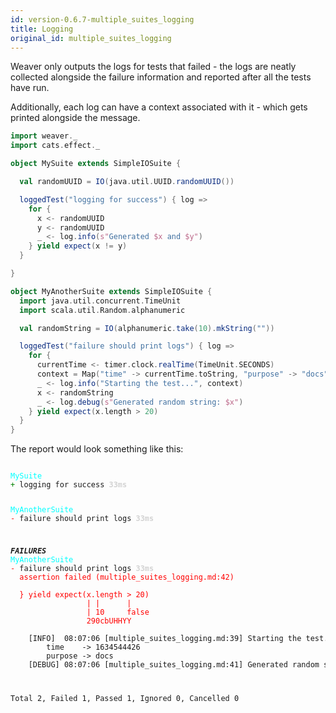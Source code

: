 ```yaml
---
id: version-0.6.7-multiple_suites_logging
title: Logging
original_id: multiple_suites_logging
---
```


Weaver only outputs the logs for tests that failed - the logs are neatly collected alongside the failure information and reported after all the tests have run.

Additionally, each log can have a context associated with it - which gets printed alongside the message.

```scala
import weaver._
import cats.effect._

object MySuite extends SimpleIOSuite {

  val randomUUID = IO(java.util.UUID.randomUUID())

  loggedTest("logging for success") { log =>
    for {
      x <- randomUUID
      y <- randomUUID
      _ <- log.info(s"Generated $x and $y")
    } yield expect(x != y)
  }

}

object MyAnotherSuite extends SimpleIOSuite {
  import java.util.concurrent.TimeUnit
  import scala.util.Random.alphanumeric

  val randomString = IO(alphanumeric.take(10).mkString(""))

  loggedTest("failure should print logs") { log =>
    for {
      currentTime <- timer.clock.realTime(TimeUnit.SECONDS)
      context = Map("time" -> currentTime.toString, "purpose" -> "docs")
      _ <- log.info("Starting the test...", context)
      x <- randomString
      _ <- log.debug(s"Generated random string: $x")
    } yield expect(x.length > 20)
  }
}
```

The report would look something like this:

<div class='terminal'><pre><code class = 'nohighlight'>
<span style='color: cyan'>MySuite</span>
<span style='color: green'>+&nbsp;</span>logging&nbsp;for&nbsp;success&nbsp;<span style='color: lightgray'><b>33ms</span></b>

<span style='color: cyan'>MyAnotherSuite</span>
<span style='color: red'>-&nbsp;</span>failure&nbsp;should&nbsp;print&nbsp;logs&nbsp;<span style='color: lightgray'><b>33ms</span></b>

<span style='color: red'>*************</span>FAILURES<span style='color: red'>*************</span>
<span style='color: cyan'>MyAnotherSuite</span>
<span style='color: red'>-&nbsp;</span>failure&nbsp;should&nbsp;print&nbsp;logs&nbsp;<span style='color: lightgray'><b>33ms</span></b><br /><span style='color: red'>&nbsp;&nbsp;assertion&nbsp;failed&nbsp;(multiple_suites_logging.md:42)<br /><br />&nbsp;&nbsp;}&nbsp;yield&nbsp;expect(x.length&nbsp;>&nbsp;20)<br />&nbsp;&nbsp;&nbsp;&nbsp;&nbsp;&nbsp;&nbsp;&nbsp;&nbsp;&nbsp;&nbsp;&nbsp;&nbsp;&nbsp;&nbsp;&nbsp;&nbsp;|&nbsp;|&nbsp;&nbsp;&nbsp;&nbsp;&nbsp;&nbsp;|<br />&nbsp;&nbsp;&nbsp;&nbsp;&nbsp;&nbsp;&nbsp;&nbsp;&nbsp;&nbsp;&nbsp;&nbsp;&nbsp;&nbsp;&nbsp;&nbsp;&nbsp;|&nbsp;10&nbsp;&nbsp;&nbsp;&nbsp;&nbsp;false<br />&nbsp;&nbsp;&nbsp;&nbsp;&nbsp;&nbsp;&nbsp;&nbsp;&nbsp;&nbsp;&nbsp;&nbsp;&nbsp;&nbsp;&nbsp;&nbsp;&nbsp;290cbUHHYY</span><br /><br />&nbsp;&nbsp;&nbsp;&nbsp;[INFO]&nbsp;&nbsp;08:07:06&nbsp;[multiple_suites_logging.md:39]&nbsp;Starting&nbsp;the&nbsp;test...<br />&nbsp;&nbsp;&nbsp;&nbsp;&nbsp;&nbsp;&nbsp;&nbsp;time&nbsp;&nbsp;&nbsp;&nbsp;->&nbsp;1634544426<br />&nbsp;&nbsp;&nbsp;&nbsp;&nbsp;&nbsp;&nbsp;&nbsp;purpose&nbsp;->&nbsp;docs<br />&nbsp;&nbsp;&nbsp;&nbsp;[DEBUG]&nbsp;08:07:06&nbsp;[multiple_suites_logging.md:41]&nbsp;Generated&nbsp;random&nbsp;string:&nbsp;290cbUHHYY

Total&nbsp;2,&nbsp;Failed&nbsp;1,&nbsp;Passed&nbsp;1,&nbsp;Ignored&nbsp;0,&nbsp;Cancelled&nbsp;0
</code></pre></div>

